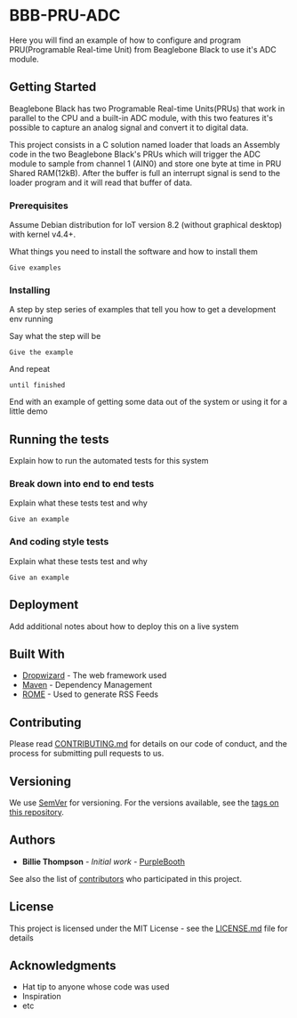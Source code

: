 # BBB-PRU-ADC

Here you will find an example of how to configure and program PRU(Programable Real-time Unit) from Beaglebone Black to use it's ADC module.

## Getting Started

Beaglebone Black has two Programable Real-time Units(PRUs) that work in parallel to the CPU and a built-in ADC module, with this two features it's possible to capture an analog signal and convert it to digital data. 

This project consists in a C solution named loader that loads an Assembly code in the two Beaglebone Black's PRUs which will trigger the ADC module to sample from channel 1 (AIN0) and store one byte at time in PRU Shared RAM(12kB). After the buffer is full an interrupt signal is send to the loader program and it will read that buffer of data.


### Prerequisites

Assume Debian distribution for IoT version 8.2 (without graphical desktop) with kernel v4.4+.

What things you need to install the software and how to install them

```
Give examples
```

### Installing

A step by step series of examples that tell you how to get a development env running

Say what the step will be

```
Give the example
```

And repeat

```
until finished
```

End with an example of getting some data out of the system or using it for a little demo

## Running the tests

Explain how to run the automated tests for this system

### Break down into end to end tests

Explain what these tests test and why

```
Give an example
```

### And coding style tests

Explain what these tests test and why

```
Give an example
```

## Deployment

Add additional notes about how to deploy this on a live system

## Built With

* [Dropwizard](http://www.dropwizard.io/1.0.2/docs/) - The web framework used
* [Maven](https://maven.apache.org/) - Dependency Management
* [ROME](https://rometools.github.io/rome/) - Used to generate RSS Feeds

## Contributing

Please read [CONTRIBUTING.md](https://gist.github.com/PurpleBooth/b24679402957c63ec426) for details on our code of conduct, and the process for submitting pull requests to us.

## Versioning

We use [SemVer](http://semver.org/) for versioning. For the versions available, see the [tags on this repository](https://github.com/your/project/tags). 

## Authors

* **Billie Thompson** - *Initial work* - [PurpleBooth](https://github.com/PurpleBooth)

See also the list of [contributors](https://github.com/your/project/contributors) who participated in this project.

## License

This project is licensed under the MIT License - see the [LICENSE.md](LICENSE.md) file for details

## Acknowledgments

* Hat tip to anyone whose code was used
* Inspiration
* etc

